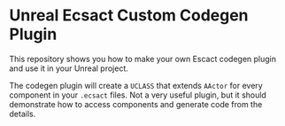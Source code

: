 # Unreal Ecsact Custom Codegen Plugin

This repository shows you how to make your own Escact codegen plugin and use it in your Unreal project.

The codegen plugin will create a `UCLASS` that extends `AActor` for every component in your `.ecsact` files. Not a very useful plugin, but it should demonstrate how to access components and generate code from the details.
